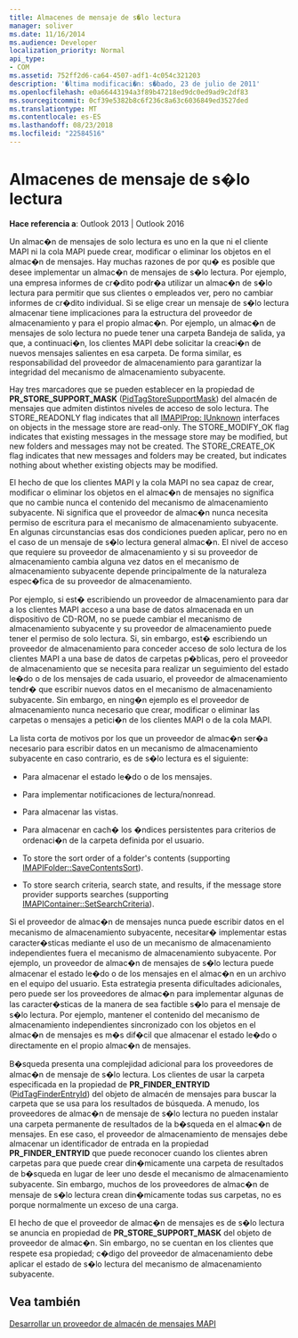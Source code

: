 ```yaml
---
title: Almacenes de mensaje de s�lo lectura
manager: soliver
ms.date: 11/16/2014
ms.audience: Developer
localization_priority: Normal
api_type:
- COM
ms.assetid: 752ff2d6-ca64-4507-adf1-4c054c321203
description: '�ltima modificaci�n: s�bado, 23 de julio de 2011'
ms.openlocfilehash: e0a66443194a3f89b47218ed9dc0ed9ad9c2df83
ms.sourcegitcommit: 0cf39e5382b8c6f236c8a63c6036849ed3527ded
ms.translationtype: MT
ms.contentlocale: es-ES
ms.lasthandoff: 08/23/2018
ms.locfileid: "22584516"
---
```

# <a name="read-only-message-stores"></a>Almacenes de mensaje de s�lo lectura

  
  
**Hace referencia a**: Outlook 2013 | Outlook 2016 
  
Un almac�n de mensajes de solo lectura es uno en la que ni el cliente MAPI ni la cola MAPI puede crear, modificar o eliminar los objetos en el almac�n de mensajes. Hay muchas razones de por qu� es posible que desee implementar un almac�n de mensajes de s�lo lectura. Por ejemplo, una empresa informes de cr�dito podr�a utilizar un almac�n de s�lo lectura para permitir que sus clientes o empleados ver, pero no cambiar informes de cr�dito individual. Si se elige crear un mensaje de s�lo lectura almacenar tiene implicaciones para la estructura del proveedor de almacenamiento y para el propio almac�n. Por ejemplo, un almac�n de mensajes de solo lectura no puede tener una carpeta Bandeja de salida, ya que, a continuaci�n, los clientes MAPI debe solicitar la creaci�n de nuevos mensajes salientes en esa carpeta. De forma similar, es responsabilidad del proveedor de almacenamiento para garantizar la integridad del mecanismo de almacenamiento subyacente.
  
Hay tres marcadores que se pueden establecer en la propiedad de **PR_STORE_SUPPORT_MASK** ([PidTagStoreSupportMask](pidtagstoresupportmask-canonical-property.md)) del almacén de mensajes que admiten distintos niveles de acceso de solo lectura. The STORE_READONLY flag indicates that all [IMAPIProp: IUnknown](imapipropiunknown.md) interfaces on objects in the message store are read-only. The STORE_MODIFY_OK flag indicates that existing messages in the message store may be modified, but new folders and messages may not be created. The STORE_CREATE_OK flag indicates that new messages and folders may be created, but indicates nothing about whether existing objects may be modified. 
  
El hecho de que los clientes MAPI y la cola MAPI no sea capaz de crear, modificar o eliminar los objetos en el almac�n de mensajes no significa que no cambie nunca el contenido del mecanismo de almacenamiento subyacente. Ni significa que el proveedor de almac�n nunca necesita permiso de escritura para el mecanismo de almacenamiento subyacente. En algunas circunstancias esas dos condiciones pueden aplicar, pero no en el caso de un mensaje de s�lo lectura general almac�n. El nivel de acceso que requiere su proveedor de almacenamiento y si su proveedor de almacenamiento cambia alguna vez datos en el mecanismo de almacenamiento subyacente depende principalmente de la naturaleza espec�fica de su proveedor de almacenamiento.
  
Por ejemplo, si est� escribiendo un proveedor de almacenamiento para dar a los clientes MAPI acceso a una base de datos almacenada en un dispositivo de CD-ROM, no se puede cambiar el mecanismo de almacenamiento subyacente y su proveedor de almacenamiento puede tener el permiso de solo lectura. Si, sin embargo, est� escribiendo un proveedor de almacenamiento para conceder acceso de solo lectura de los clientes MAPI a una base de datos de carpetas p�blicas, pero el proveedor de almacenamiento que se necesita para realizar un seguimiento del estado le�do o de los mensajes de cada usuario, el proveedor de almacenamiento tendr� que escribir nuevos datos en el mecanismo de almacenamiento subyacente. Sin embargo, en ning�n ejemplo es el proveedor de almacenamiento nunca necesario que crear, modificar o eliminar las carpetas o mensajes a petici�n de los clientes MAPI o de la cola MAPI.
  
La lista corta de motivos por los que un proveedor de almac�n ser�a necesario para escribir datos en un mecanismo de almacenamiento subyacente en caso contrario, es de s�lo lectura es el siguiente:
  
- Para almacenar el estado le�do o de los mensajes.
    
- Para implementar notificaciones de lectura/nonread. 
    
- Para almacenar las vistas.
    
- Para almacenar en cach� los �ndices persistentes para criterios de ordenaci�n de la carpeta definida por el usuario.
    
- To store the sort order of a folder's contents (supporting [IMAPIFolder::SaveContentsSort](imapifolder-savecontentssort.md)).
    
- To store search criteria, search state, and results, if the message store provider supports searches (supporting [IMAPIContainer::SetSearchCriteria](imapicontainer-setsearchcriteria.md)).
    
Si el proveedor de almac�n de mensajes nunca puede escribir datos en el mecanismo de almacenamiento subyacente, necesitar� implementar estas caracter�sticas mediante el uso de un mecanismo de almacenamiento independientes fuera el mecanismo de almacenamiento subyacente. Por ejemplo, un proveedor de almac�n de mensajes de s�lo lectura puede almacenar el estado le�do o de los mensajes en el almac�n en un archivo en el equipo del usuario. Esta estrategia presenta dificultades adicionales, pero puede ser los proveedores de almac�n para implementar algunas de las caracter�sticas de la manera de sea factible s�lo para el mensaje de s�lo lectura. Por ejemplo, mantener el contenido del mecanismo de almacenamiento independientes sincronizado con los objetos en el almac�n de mensajes es m�s dif�cil que almacenar el estado le�do o directamente en el propio almac�n de mensajes.
  
B�squeda presenta una complejidad adicional para los proveedores de almac�n de mensaje de s�lo lectura. Los clientes de usar la carpeta especificada en la propiedad de **PR_FINDER_ENTRYID** ([PidTagFinderEntryId](pidtagfinderentryid-canonical-property.md)) del objeto de almacén de mensajes para buscar la carpeta que se usa para los resultados de búsqueda. A menudo, los proveedores de almac�n de mensaje de s�lo lectura no pueden instalar una carpeta permanente de resultados de la b�squeda en el almac�n de mensajes. En ese caso, el proveedor de almacenamiento de mensajes debe almacenar un identificador de entrada en la propiedad **PR_FINDER_ENTRYID** que puede reconocer cuando los clientes abren carpetas para que puede crear din�micamente una carpeta de resultados de b�squeda en lugar de leer uno desde el mecanismo de almacenamiento subyacente. Sin embargo, muchos de los proveedores de almac�n de mensaje de s�lo lectura crean din�micamente todas sus carpetas, no es porque normalmente un exceso de una carga. 
  
El hecho de que el proveedor de almac�n de mensajes es de s�lo lectura se anuncia en propiedad de **PR_STORE_SUPPORT_MASK** del objeto de proveedor de almac�n. Sin embargo, no se cuentan en los clientes que respete esa propiedad; c�digo del proveedor de almacenamiento debe aplicar el estado de s�lo lectura del mecanismo de almacenamiento subyacente. 
  
## <a name="see-also"></a>Vea también



[Desarrollar un proveedor de almacén de mensajes MAPI](developing-a-mapi-message-store-provider.md)

